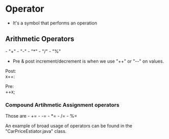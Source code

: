 <h1>Operator</h1>

- It's a symbol that performs an operation

<h2>Arithmetic Operators</h2>
- "+"
- "-"
- "*"
- "/"
- "%"

- Pre & post increment/decrement is when we use "++" or "--" on values.

Post: <br>
x++:

Pre: <br> 
++x;

<h3>Compound Artihmetic Assignment operators</h3>
Those are 
- +=
- -=
- *=
- /=
- %=


<br>

An example of broad usage of operators can be found in the "CarPriceEstiator.java" class.